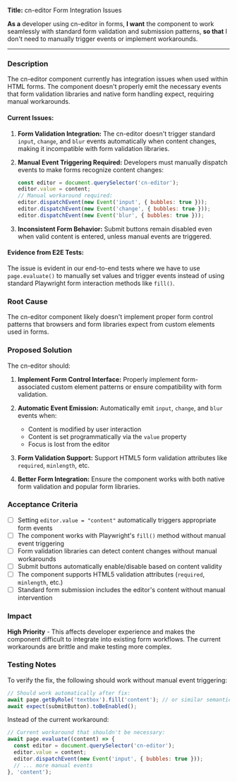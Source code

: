 **Title:** cn-editor Form Integration Issues

**As a** developer using cn-editor in forms, **I want** the component to work seamlessly with standard form validation and submission patterns, **so that** I don't need to manually trigger events or implement workarounds.

---

### Description

The cn-editor component currently has integration issues when used within HTML forms. The component doesn't properly emit the necessary events that form validation libraries and native form handling expect, requiring manual workarounds.

#### Current Issues:

1. **Form Validation Integration:** The cn-editor doesn't trigger standard `input`, `change`, and `blur` events automatically when content changes, making it incompatible with form validation libraries.

2. **Manual Event Triggering Required:** Developers must manually dispatch events to make forms recognize content changes:
   ```javascript
   const editor = document.querySelector('cn-editor');
   editor.value = content;
   // Manual workaround required:
   editor.dispatchEvent(new Event('input', { bubbles: true }));
   editor.dispatchEvent(new Event('change', { bubbles: true }));
   editor.dispatchEvent(new Event('blur', { bubbles: true }));
   ```

3. **Inconsistent Form Behavior:** Submit buttons remain disabled even when valid content is entered, unless manual events are triggered.

#### Evidence from E2E Tests:

The issue is evident in our end-to-end tests where we have to use `page.evaluate()` to manually set values and trigger events instead of using standard Playwright form interaction methods like `fill()`.

### Root Cause

The cn-editor component likely doesn't implement proper form control patterns that browsers and form libraries expect from custom elements used in forms.

### Proposed Solution

The cn-editor should:

1. **Implement Form Control Interface:** Properly implement form-associated custom element patterns or ensure compatibility with form validation.

2. **Automatic Event Emission:** Automatically emit `input`, `change`, and `blur` events when:
   - Content is modified by user interaction
   - Content is set programmatically via the `value` property
   - Focus is lost from the editor

3. **Form Validation Support:** Support HTML5 form validation attributes like `required`, `minlength`, etc.

4. **Better Form Integration:** Ensure the component works with both native form validation and popular form libraries.

### Acceptance Criteria

- [ ] Setting `editor.value = "content"` automatically triggers appropriate form events
- [ ] The component works with Playwright's `fill()` method without manual event triggering
- [ ] Form validation libraries can detect content changes without manual workarounds
- [ ] Submit buttons automatically enable/disable based on content validity
- [ ] The component supports HTML5 validation attributes (`required`, `minlength`, etc.)
- [ ] Standard form submission includes the editor's content without manual intervention

### Impact

**High Priority** - This affects developer experience and makes the component difficult to integrate into existing form workflows. The current workarounds are brittle and make testing more complex.

### Testing Notes

To verify the fix, the following should work without manual event triggering:

```javascript
// Should work automatically after fix:
await page.getByRole('textbox').fill('content'); // or similar semantic locator
await expect(submitButton).toBeEnabled();
```

Instead of the current workaround:

```javascript
// Current workaround that shouldn't be necessary:
await page.evaluate((content) => {
  const editor = document.querySelector('cn-editor');
  editor.value = content;
  editor.dispatchEvent(new Event('input', { bubbles: true }));
  // ... more manual events
}, 'content');
```
